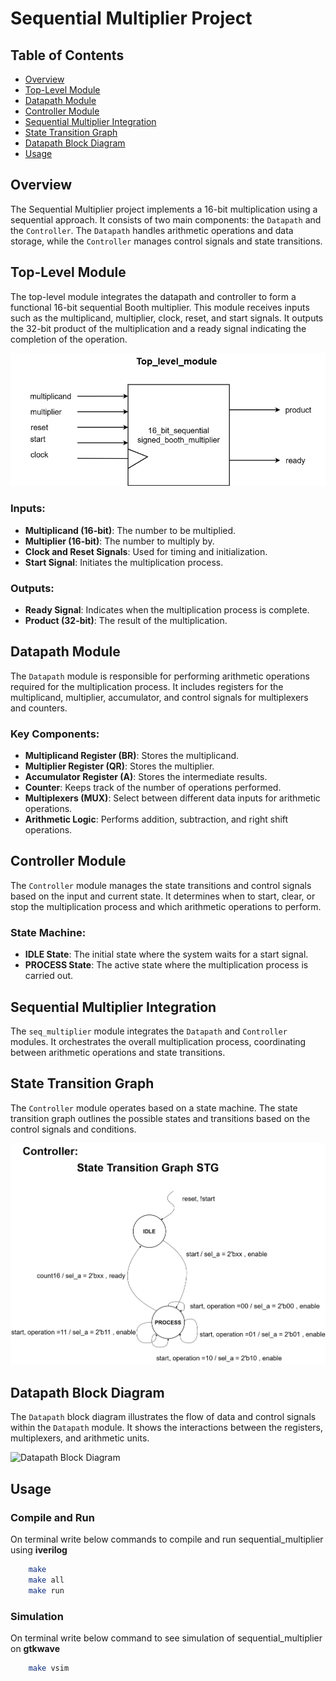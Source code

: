 # Sequential Multiplier Project

## Table of Contents
- [Overview](#overview)
- [Top-Level Module](#top-level-module)
- [Datapath Module](#datapath-module)
- [Controller Module](#controller-module)
- [Sequential Multiplier Integration](#sequential-multiplier-integration)
- [State Transition Graph](#state-transition-graph)
- [Datapath Block Diagram](#datapath-block-diagram)
- [Usage](#Usage-Compilation-simulation)

## Overview
The Sequential Multiplier project implements a 16-bit multiplication using a sequential approach. It consists of two main components: the `Datapath` and the `Controller`. The `Datapath` handles arithmetic operations and data storage, while the `Controller` manages control signals and state transitions.

## Top-Level Module
The top-level module integrates the datapath and controller to form a functional 16-bit sequential Booth multiplier. This module receives inputs such as the multiplicand, multiplier, clock, reset, and start signals. It outputs the 32-bit product of the multiplication and a ready signal indicating the completion of the operation.

![Top Level Diagram](./docs/Top_level_diagram.drawio.png)

### Inputs:
- **Multiplicand (16-bit)**: The number to be multiplied.
- **Multiplier (16-bit)**: The number to multiply by.
- **Clock and Reset Signals**: Used for timing and initialization.
- **Start Signal**: Initiates the multiplication process.

### Outputs:
- **Ready Signal**: Indicates when the multiplication process is complete.
- **Product (32-bit)**: The result of the multiplication.


## Datapath Module
The `Datapath` module is responsible for performing arithmetic operations required for the multiplication process. It includes registers for the multiplicand, multiplier, accumulator, and control signals for multiplexers and counters.

### Key Components:
- **Multiplicand Register (BR)**: Stores the multiplicand.
- **Multiplier Register (QR)**: Stores the multiplier.
- **Accumulator Register (A)**: Stores the intermediate results.
- **Counter**: Keeps track of the number of operations performed.
- **Multiplexers (MUX)**: Select between different data inputs for arithmetic operations.
- **Arithmetic Logic**: Performs addition, subtraction, and right shift operations.

## Controller Module
The `Controller` module manages the state transitions and control signals based on the input and current state. It determines when to start, clear, or stop the multiplication process and which arithmetic operations to perform.

### State Machine:
- **IDLE State**: The initial state where the system waits for a start signal.
- **PROCESS State**: The active state where the multiplication process is carried out.

## Sequential Multiplier Integration
The `seq_multiplier` module integrates the `Datapath` and `Controller` modules. It orchestrates the overall multiplication process, coordinating between arithmetic operations and state transitions.

## State Transition Graph
The `Controller` module operates based on a state machine. The state transition graph outlines the possible states and transitions based on the control signals and conditions.

![State Transition Graph](./docs/Controller.drawio.png)

## Datapath Block Diagram
The `Datapath` block diagram illustrates the flow of data and control signals within the `Datapath` module. It shows the interactions between the registers, multiplexers, and arithmetic units.

![Datapath Block Diagram](./docs/datapath_16_bit_sequential_multiplier.drawio(1).png)

## Usage

### Compile and Run

On terminal write below commands to compile and run sequential_multiplier using **iverilog**
```bash
    make 
    make all
    make run
```

### Simulation

On terminal write below command to see simulation of sequential_multiplier on **gtkwave**
```bash
    make vsim
```


